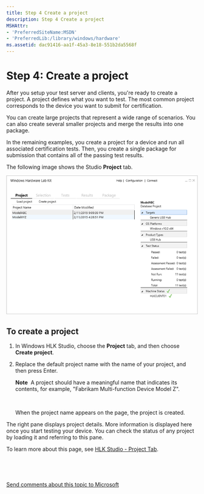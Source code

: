 ```yaml
---
title: Step 4 Create a project
description: Step 4 Create a project
MSHAttr:
- 'PreferredSiteName:MSDN'
- 'PreferredLib:/library/windows/hardware'
ms.assetid: dac91416-aa1f-45a3-8e18-551b2da5568f
---
```


# Step 4: Create a project


After you setup your test server and clients, you're ready to create a project. A project defines what you want to test. The most common project corresponds to the device you want to submit for certification.

You can create large projects that represent a wide range of scenarios. You can also create several smaller projects and merge the results into one package.

In the remaining examples, you create a project for a device and run all associated certification tests. Then, you create a single package for submission that contains all of the passing test results.

The following image shows the Studio **Project** tab.

![hlk studio project tab](images/hlk-studio-project-tab.png)

## <span id="To_create_a_project"></span><span id="to_create_a_project"></span><span id="TO_CREATE_A_PROJECT"></span>To create a project


1.  In Windows HLK Studio, choose the **Project** tab, and then choose **Create project**.

2.  Replace the default project name with the name of your project, and then press Enter.

    **Note**  A project should have a meaningful name that indicates its contents, for example, "Fabrikam Multi-function Device Model Z".

     

    When the project name appears on the page, the project is created.

The right pane displays project details. More information is displayed here once you start testing your device. You can check the status of any project by loading it and referring to this pane.

To learn more about this page, see [HLK Studio - Project Tab](p_hlk.hlk_studio___project_tab).

 

 

[Send comments about this topic to Microsoft](mailto:wsddocfb@microsoft.com?subject=Documentation%20feedback%20%5Bp_sxs_hlk\p_sxs_hlk%5D:%20Step%204:%20Create%20a%20project%20%20RELEASE:%20%288/1/2017%29&body=%0A%0APRIVACY%20STATEMENT%0A%0AWe%20use%20your%20feedback%20to%20improve%20the%20documentation.%20We%20don't%20use%20your%20email%20address%20for%20any%20other%20purpose,%20and%20we'll%20remove%20your%20email%20address%20from%20our%20system%20after%20the%20issue%20that%20you're%20reporting%20is%20fixed.%20While%20we're%20working%20to%20fix%20this%20issue,%20we%20might%20send%20you%20an%20email%20message%20to%20ask%20for%20more%20info.%20Later,%20we%20might%20also%20send%20you%20an%20email%20message%20to%20let%20you%20know%20that%20we've%20addressed%20your%20feedback.%0A%0AFor%20more%20info%20about%20Microsoft's%20privacy%20policy,%20see%20http://privacy.microsoft.com/en-us/default.aspx. "Send comments about this topic to Microsoft")




